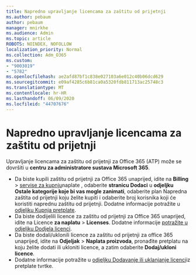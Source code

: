 ```yaml
---
title: Napredno upravljanje licencama za zaštitu od prijetnji
ms.author: pebaum
author: pebaum
manager: mnirkhe
ms.audience: Admin
ms.topic: article
ROBOTS: NOINDEX, NOFOLLOW
localization_priority: Normal
ms.collection: Adm_O365
ms.custom:
- "9003019"
- "5782"
ms.openlocfilehash: ae2afd87bf1c838e027103a6e012c40b06dcd629
ms.sourcegitcommit: e09af4285c6b81ca0a5320fdb811713ac25748c3
ms.translationtype: MT
ms.contentlocale: hr-HR
ms.lasthandoff: 06/09/2020
ms.locfileid: "44707676"
---
```

# <a name="advanced-threat-protection-license-management"></a>Napredno upravljanje licencama za zaštitu od prijetnji

Upravljanje licencama za zaštitu od prijetnji za Office 365 (ATP) može se dovršiti u **centru za administratore sustava Microsoft 365**.

- Da biste kupili zaštitu od prijetnji za Office 365 unaprijed, idite na **Billing**  >  [servise za kupnju](https://go.microsoft.com/fwlink/p/?linkid=868433)naplate , odaberite **stranicu Dodaci** u **odjeljku Ostale kategorije koje bi vas mogle zanimati**, odaberite plan Napredna zaštita od prijetnji koju želite kupiti i odaberite broj korisnika koji će koristiti naprednu zaštitu od prijetnji. Dodatne informacije potražite u [odjeljku Kupnja pretplate](https://docs.microsoft.com/microsoft-365/commerce/subscriptions/upgrade-to-different-plan).
- Da biste dodijelili licence za zaštitu od prijetnji za Office 365 unaprijed, idite na Licence **za naplatu**  >  **Licenses**. Dodatne informacije [potražite u odjeljku Dodjela licenci](https://docs.microsoft.com/microsoft-365/admin/manage/assign-licenses-to-users).  
- Da biste dodali/uklonili licence za zaštitu od prijetnji za office 365 unaprijed, idite na **Odjeljak**  >  **Naplata proizvoda**, pronađite pretplatu na koju želite dodati ili ukloniti licence, a zatim odaberite **Dodaj/ukloni licence**.  
- Dodatne informacije potražite u [odjeljku Dodavanje ili uklanjanje licenci](https://docs.microsoft.com/microsoft-365/commerce/licenses/buy-licenses?view=o365-worldwide#add-or-remove-licenses-for-your-business-subscription)iz pretplate tvrtke.
